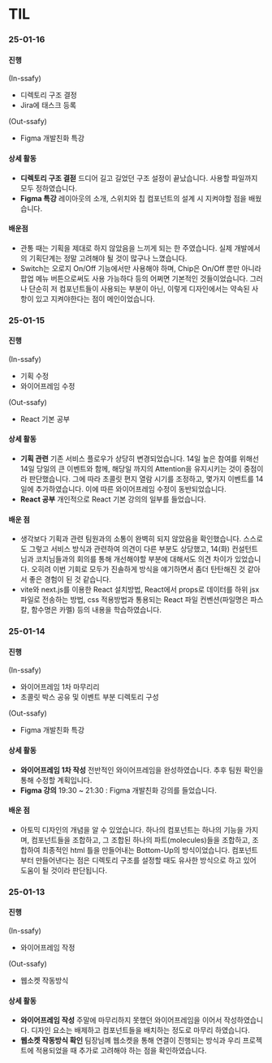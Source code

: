 # TIL

### 25-01-16
#### 진행
(In-ssafy)
- 디렉토리 구조 결정
- Jira에 태스크 등록

(Out-ssafy)
- Figma 개발친화 특강

#### 상세 활동
- **디렉토리 구조 결젇**
  드디어 길고 길었던 구조 설정이 끝났습니다. 사용할 파일까지 모두 정하였습니다.
- **Figma 특강**
  레이아웃의 소개, 스위치와 칩 컴포넌트의 설계 시 지켜야할 점을 배웠습니다.

#### 배운점
- 관통 때는 기획을 제대로 하지 않았음을 느끼게 되는 한 주였습니다. 실제 개발에서의 기획단계는 정말 고려해야 될 것이 많구나 느꼈습니다.
- Switch는 오로지 On/Off 기능에서만 사용해야 하며, Chip은 On/Off 뿐만 아니라 팝업 메뉴 버튼으로써도 사용 가능하다 등의 어쩌면 기본적인 것들이었습니다. 그러나 단순히 저 컴포넌트들이 사용되는 부분이 아닌, 이렇게 디자인에서는 약속된 사항이 있고 지켜야한다는 점이 메인이었습니다.

### 25-01-15
#### 진행
(In-ssafy)
- 기획 수정
- 와이어프레임 수정

(Out-ssafy)
- React 기본 공부

#### 상세 활동
- **기획 관련**
  기존 서비스 플로우가 상당히 변경되었습니다. 14일 높은 참여를 위해선 14일 당일의 큰 이벤트와 함께, 해당일 까지의 Attention을 유지시키는 것이 중점이라 판단했습니다. 그에 따라 초콜릿 편지 열람 시기를 조정하고, 몇가지 이벤트를 14일에 추가하였습니다. 이에 따른 와이어프레임 수정이 동반되었습니다.
- **React 공부**
  개인적으로 React 기본 강의의 일부를 들었습니다.

#### 배운 점
- 생각보다 기획과 관련 팀원과의 소통이 완벽히 되지 않았음을 확인했습니다. 스스로도 그렇고 서비스 방식과 관련하여 의견이 다른 부분도 상당했고, 14(화) 컨설턴트님과 코치님들과의 회의를 통해 개선해야할 부분에 대해서도 의견 차이가 있었습니다. 오히려 이번 기회로 모두가 진솔하게 방식을 얘기하면서 좀더 탄탄해진 것 같아서 좋은 경험이 된 것 같습니다.
- vite와 next.js를 이용한 React 설치방법, React에서 props로 데이터를 하위 jsx 파일로 전송하는 방법, css 적용방법과 통용되는 React 파일 컨벤션(파일명은 파스칼, 함수명은 카멜) 등의 내용을 학습하였습니다.

### 25-01-14
#### 진행
  (In-ssafy)
  - 와이어프레임 1차 마무리리
  - 초콜릿 박스 공유 및 이벤트 부분 디렉토리 구성
 
  (Out-ssafy)
  - Figma 개발친화 특강

#### 상세 활동
- **와이어프레임 1차 작성**
  전반적인 와이어프레임을 완성하였습니다. 추후 팀원 확인을 통해 수정할 계획입니다.
- **Figma 강의**
  19:30 ~ 21:30 : Figma 개발친화 강의를 들었습니다.

#### 배운 점
- 아토믹 디자인의 개념을 알 수 있었습니다. 하나의 컴포넌트는 하나의 기능을 가지며, 컴포넌트들을 조합하고, 그 조합된 하나의 파트(molecules)들을 조합하고, 조합하여 최종적인 html 틀을 만들어내는 Bottom-Up의 방식이었습니다. 컴포넌트부터 만들어낸다는 점은 디렉토리 구조를 설정할 때도 유사한 방식으로 하고 있어 도움이 될 것이라 판단됩니다.  

### 25-01-13
#### 진행
  (In-ssafy)
  - 와이어프레임 작정
  
  (Out-ssafy)
  - 웹소켓 작동방식

#### 상세 활동
- **와이어프레임 작성**
  주말에 마무리하지 못했던 와이어프레임을 이어서 작성하였습니다. 디자인 요소는 배제하고 컴포넌트들을 배치하는 정도로 마무리 하였습니다.
- **웹소켓 작동방식 확인**
  팀장님께 웹소켓을 통해 연결이 진행되는 방식과 우리 프로젝트에 적용되었을 때 추가로 고려해야 하는 점을 확인하였습니다.
